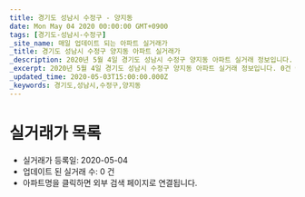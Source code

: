 ```yaml
---
title: 경기도 성남시 수정구 - 양지동
date: Mon May 04 2020 00:00:00 GMT+0900
tags: [경기도-성남시-수정구]
_site_name: 매일 업데이트 되는 아파트 실거래가
_title: 경기도 성남시 수정구 양지동 아파트 실거래가
_description: 2020년 5월 4일 경기도 성남시 수정구 양지동 아파트 실거래 정보입니다. 0건 아파트 정보가 있습니다.
_excerpt: 2020년 5월 4일 경기도 성남시 수정구 양지동 아파트 실거래 정보입니다. 0건 아파트 정보가 있습니다.
_updated_time: 2020-05-03T15:00:00.000Z
_keywords: 경기도,성남시,수정구,양지동
---
```






# 실거래가 목록
- 실거래가 등록일: 2020-05-04
- 업데이트 된 실거래 수: 0 건
- 아파트명을 클릭하면 외부 검색 페이지로 연결됩니다.




